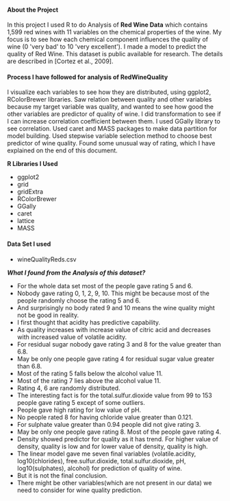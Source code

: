 
#### About the Project
In this project I used R to do Analysis of **Red Wine Data** which contains 1,599 red wines with 11 variables on the chemical properties of the wine. My focus is to see how each chemical component influences the quality of wine (0 'very bad' to 10 'very excellent'). I made a model to predict the quality of Red Wine. This dataset is public available for research. The details are described in [Cortez et al., 2009].

#### Process I have followed for analysis of RedWineQuality

I visualize each variables to see how they are distributed, using  ggplot2, RColorBrewer libraries. Saw relation between quality and other variables because my target variable was quality, and wanted to see how good the other variables are predictor of quality of wine. I did transformation to see if I can increase correlation coefficient between them. I used GGally library to see correlation. Used caret and MASS packages to make data partition for model building. Used stepwise variable selection method to choose best predictor of wine quality. Found some unusual way of rating, which I have explained on the end of this document.


**R Libraries I Used**

- ggplot2
- grid
- gridExtra
- RColorBrewer
- GGally
- caret
- lattice
- MASS

#### Data Set I used

- wineQualityReds.csv


**_What I found from the Analysis of this dataset?_**

 - For the whole data set most of the people gave rating 5 and 6.
 - Nobody gave rating 0, 1, 2, 9, 10. This might be because most of the people randomly choose the rating 5 and 6.
 - And surprisingly no body rated 9 and 10 means the wine quality might not be good in reality.
 - I first thought that acidity has predictive capability.
 - As quality increases with increase value of citric acid and decreases with increased value of volatile acidity.
 - For residual sugar nobody gave rating 3 and 8 for the value greater than 6.8.
 - May be only one people gave rating 4 for residual sugar value greater than 6.8.
 - Most of the rating 5 falls below the alcohol value 11.
 - Most of the rating 7 lies above the alcohol value 11.
 - Rating 4, 6 are randomly distributed.
 - The interesting fact is for the total.sulfur.dioxide value from 99 to 153 people gave rating 5 except of some outliers.
 - People gave high rating for low value of pH.
 - No people rated 8 for having chloride value greater than 0.121.
 - For sulphate value greater than 0.94 people did not give rating 3.
 - May be only one people gave rating 8. Most of the people gave rating 4.
 - Density showed predictor for quality as it has trend. For higher value of density, quality is low and for lower value of density, quality is high.
 - The linear model gave me seven final variables (volatile.acidity, log10(chlorides), free.sulfur.dioxide, total.sulfur.dioxide, pH, log10(sulphates), alcohol) for prediction of quality of wine.
 - But it is not the final conclusion.
 - There might be other variables(which are not present in our data) we need to consider for wine quality prediction.
